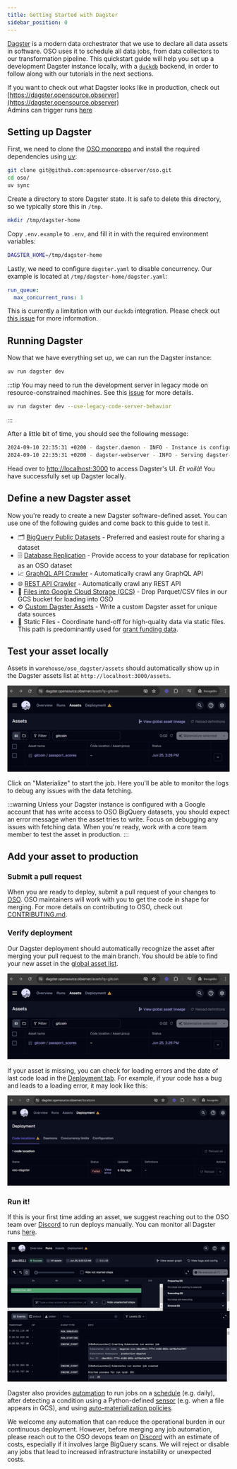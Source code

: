 ```yaml
---
title: Getting Started with Dagster
sidebar_position: 0
---
```


[Dagster](https://dagster.io) is a modern data orchestrator that we use to declare
all data assets in software. OSO uses it to schedule all data jobs,
from data collectors to our transformation pipeline.
This quickstart guide will help you set
up a development Dagster instance locally, with a [`duckdb`](http://duckdb.org/) backend,
in order to follow along with our tutorials in the next sections.

If you want to check out what Dagster looks like in production, check out  
[https://dagster.opensource.observer](https://dagster.opensource.observer)  
Admins can trigger runs
[here](https://admin-dagster.opensource.observer/)

## Setting up Dagster

First, we need to clone the
[OSO monorepo](http://github.com/opensource-observer/oso) and install
the required dependencies using
[uv](https://docs.astral.sh/uv/):

```sh
git clone git@github.com:opensource-observer/oso.git
cd oso/
uv sync
```

Create a directory to store Dagster state. It is safe to delete this directory,
so we typically store this in `/tmp`.

```sh
mkdir /tmp/dagster-home
```

Copy `.env.example` to `.env`, and fill it in with the required environment variables:

```sh
DAGSTER_HOME=/tmp/dagster-home
```

Lastly, we need to configure `dagster.yaml` to disable concurrency. Our example
is located at `/tmp/dagster-home/dagster.yaml`:

```yaml
run_queue:
  max_concurrent_runs: 1
```

This is currently a limitation with our `duckdb` integration. Please check out
[this issue](https://github.com/opensource-observer/oso/issues/2040#issue-2503231601)
for more information.

## Running Dagster

Now that we have everything set up, we can run the Dagster instance:

```sh
uv run dagster dev
```

:::tip
You may need to run the development server in legacy mode on resource-constrained machines.
See this [issue](https://github.com/opensource-observer/oso/issues/3366) for more details.

```bash
uv run dagster dev --use-legacy-code-server-behavior
```

:::

After a little bit of time, you should see the following message:

```sh
2024-09-10 22:35:31 +0200 - dagster.daemon - INFO - Instance is configured with the following daemons: ['AssetDaemon', 'BackfillDaemon', 'QueuedRunCoordinatorDaemon', 'SchedulerDaemon', 'SensorDaemon']
2024-09-10 22:35:31 +0200 - dagster-webserver - INFO - Serving dagster-webserver on http://127.0.0.1:3000 in process 1095
```

Head over to [http://localhost:3000](http://localhost:3000) to access Dagster's
UI. _Et voilà_! You have successfully set up Dagster locally.

## Define a new Dagster asset

Now you're ready to create a new Dagster software-defined asset.
You can use one of the following guides and come back to this guide to test it.

- 🗂️ [BigQuery Public Datasets](../bigquery.md) - Preferred and easiest route for sharing a dataset
- 🗄️ [Database Replication](../database.md) - Provide access to your database for replication as an OSO dataset
- 📈 [GraphQL API Crawler](../graphql-api.md) - Automatically crawl any GraphQL API
- 🌐 [REST API Crawler](../rest-api.md) - Automatically crawl any REST API
- 📁 [Files into Google Cloud Storage (GCS)](../gcs.md) - Drop Parquet/CSV files in our GCS bucket for loading into OSO
- ⚙️ [Custom Dagster Assets](../dagster.md) - Write a custom Dagster asset for unique data sources
- 📜 Static Files - Coordinate hand-off for high-quality data via static files. This path is predominantly used for [grant funding data](../funding-data.md).

## Test your asset locally

Assets in `warehouse/oso_dagster/assets` should automatically show up in
the Dagster assets list at `http://localhost:3000/assets`.

![Dagster assets](./dagster_assets.png)

Click on "Materialize" to start the job.
Here you'll be able to monitor the logs to debug any issues with
the data fetching.

:::warning
Unless your Dagster instance is configured with a Google account that
has write access to OSO BigQuery datasets, you
should expect an error message when the asset tries to write.
Focus on debugging any issues with fetching data.
When you're ready, work with a core team member to test
the asset in production.
:::

## Add your asset to production

### Submit a pull request

When you are ready to deploy,
submit a pull request of your changes to
[OSO](https://github.com/opensource-observer/oso).
OSO maintainers will work with you to get the code in shape for merging.
For more details on contributing to OSO, check out
[CONTRIBUTING.md](https://github.com/opensource-observer/oso/blob/main/CONTRIBUTING.md).

### Verify deployment

Our Dagster deployment should automatically recognize the asset
after merging your pull request to the main branch.
You should be able to find your new asset
in the [global asset list](https://dagster.opensource.observer/assets).

![Dagster assets](./dagster_assets.png)

If your asset is missing, you can check for loading errors
and the date of last code load in the
[Deployment tab](https://dagster.opensource.observer/locations).
For example, if your code has a bug and leads to a loading error,
it may look like this:

![Dagster deployment](./dagster_deployments.png)

### Run it!

If this is your first time adding an asset,
we suggest reaching out to the OSO team over
[Discord](https://www.opensource.observer/discord)
to run deploys manually.
You can monitor all Dagster runs
[here](https://dagster.opensource.observer/runs).

![Dagster run example](./dagster_run.png)

Dagster also provides
[automation](https://docs.dagster.io/concepts/automation)
to run jobs on a
[schedule](https://docs.dagster.io/concepts/automation/schedules)
(e.g. daily), after detecting a condition using a Python-defined
[sensor](https://docs.dagster.io/concepts/partitions-schedules-sensors/sensors)
(e.g. when a file appears in GCS),
and using
[auto-materialization policies](https://docs.dagster.io/concepts/assets/asset-auto-execution).

We welcome any automation that can reduce the operational burden
in our continuous deployment.
However, before merging any job automation,
please reach out to the OSO devops team
on [Discord](https://www.opensource.observer/discord)
with an estimate of costs, especially if it involves large BigQuery scans.
We will reject or disable any jobs that lead to
increased infrastructure instability or unexpected costs.
